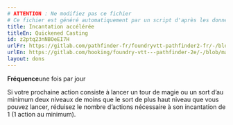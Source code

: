 ```yaml
---
# ATTENTION : Ne modifiez pas ce fichier
# Ce fichier est généré automatiquement par un script d'après les données du module Foundry VTT officiel et de sa traduction
title: Incantation accélérée
titleEn: Quickened Casting
id: z2ptq23nNBOeEI7H
urlFr: https://gitlab.com/pathfinder-fr/foundryvtt-pathfinder2-fr/-/blob/master/data/feats/z2ptq23nNBOeEI7H.htm
urlEn: https://gitlab.com/hooking/foundry-vtt---pathfinder-2e/-/blob/master/packs/data/feats.db/quickened-casting.json
layout: dons
---
```

**Fréquence**une fois par jour

Si votre prochaine action consiste à lancer un tour de magie ou un sort d’au minimum deux niveaux de moins que le sort de plus haut niveau que vous pouvez lancer, réduisez le nombre d’actions nécessaire à son incantation de 1 (1 action au minimum).
